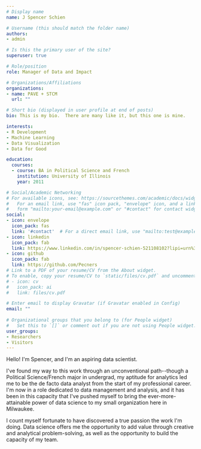 ```yaml
---
# Display name
name: J Spencer Schien

# Username (this should match the folder name)
authors:
- admin

# Is this the primary user of the site?
superuser: true

# Role/position
role: Manager of Data and Impact

# Organizations/Affiliations
organizations:
- name: PAVE + STCM
  url: ""

# Short bio (displayed in user profile at end of posts)
bio: This is my bio.  There are many like it, but this one is mine. 

interests:
- R Development
- Machine Learning
- Data Visualization
- Data for Good

education:
  courses:
  - course: BA in Political Science and French
    institution: University of Illinois
    year: 2011

# Social/Academic Networking
# For available icons, see: https://sourcethemes.com/academic/docs/widgets/#icons
#   For an email link, use "fas" icon pack, "envelope" icon, and a link in the
#   form "mailto:your-email@example.com" or "#contact" for contact widget.
social:
- icon: envelope
  icon_pack: fas
  link: '#contact'  # For a direct email link, use "mailto:test@example.org".
- icon: linkedin
  icon_pack: fab
  link: https://www.linkedin.com/in/spencer-schien-521108102?lipi=urn%3Ali%3Apage%3Ad_flagship3_profile_view_base_contact_details%3B%2B6W31CyGQAmB0r3%2FVQIqQQ%3D%3D
- icon: github
  icon_pack: fab
  link: https://github.com/Pecners
# Link to a PDF of your resume/CV from the About widget.
# To enable, copy your resume/CV to `static/files/cv.pdf` and uncomment the lines below.  
# - icon: cv
#   icon_pack: ai
#   link: files/cv.pdf

# Enter email to display Gravatar (if Gravatar enabled in Config)
email: ""
  
# Organizational groups that you belong to (for People widget)
#   Set this to `[]` or comment out if you are not using People widget.  
user_groups:
- Researchers
- Visitors
---
```


Hello!  I'm Spencer, and I'm an aspiring data scientist.  

I've found my way to this work through an unconventional path--though a Political Science/French major in undergrad, my aptitude for analytics led me to be the de facto data analyst from the start of my professional career.  I'm now in a role dedicated to data management and analysis, and it has been in this capacity that I've pushed myself to bring the ever-more-attainable power of data science to my small organization here in Milwaukee.

I count myself fortunate to have discovered a true passion the work I'm doing.  Data science offers me the opportunity to add value through creative and analytical problem-solving, as well as the opportunity to build the capacity of my team.
